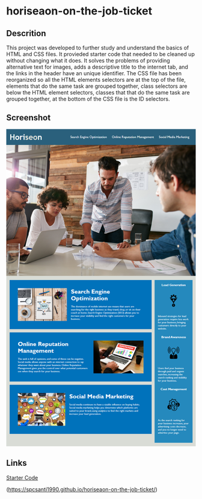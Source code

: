 # horiseaon-on-the-job-ticket
## Descrition

This project was developed to further study and understand the basics of HTML and CSS files. It provieded starter code that needed to be cleaned up without changing what it does. It solves the problems of providing alternative text for images, adds a descriptive title to the internet tab, and the links in the header have an unique identifier. The CSS file has been reorganized so all the HTML elements selectors are at the top of the file, elements that do the same task are grouped together, class selectors are below the HTML element selectors, classes that that do the same task are grouped together, at the bottom of the CSS file is the ID selectors. 

## Screenshot

<img alt="screenshot of the website" src="assets/images/01-html-css-git-homework-demo.png">

## Links
[Starter Code](https://git.bootcampcontent.com/University-of-New-Hampshire/UNH-VIRT-FSF-PT-09-2023-U-LOLC/-/tree/main/01-HTML-Git-CSS/02-Challenge)

(https://spcsanti1990.github.io/horiseaon-on-the-job-ticket/)